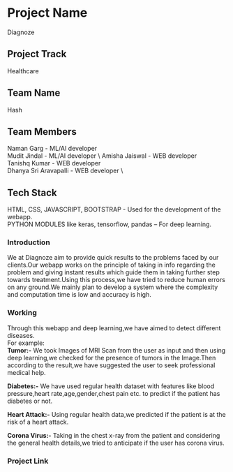 # Project Name
Diagnoze

## Project Track
Healthcare

## Team Name
Hash

## Team Members
Naman Garg - ML/AI developer \
Mudit Jindal - ML/AI developer \ 
Amisha Jaiswal - WEB developer \
Tanishq Kumar - WEB developer \
Dhanya Sri Aravapalli - WEB developer \

## Tech Stack
HTML, CSS, JAVASCRIPT, BOOTSTRAP - Used for the development of the webapp.\
PYTHON MODULES like keras, tensorflow, pandas – For deep learning.

### Introduction
We at Diagnoze aim to provide quick results to the problems faced by our clients.Our webapp works on the principle of taking in info regarding the problem and giving instant results which guide them in taking further step towards treatment.Using this process,we have tried to reduce human errors on any ground.We mainly plan to develop a system where the complexity and computation time is low and accuracy is high.

### Working
Through this webapp and deep learning,we have aimed to detect different diseases. \
For example: \
**Tumor:-** We took Images of MRI Scan from the user as input and then using deep learning,we checked for the presence of tumors in the Image.Then according to the result,we have suggested the user to seek professional medical help.

**Diabetes:-** We have used regular health dataset with features like blood pressure,heart rate,age,gender,chest pain etc. to predict if the patient has diabetes or not.

**Heart Attack:-** Using regular health data,we predicted if the patient is at the risk of a heart attack.

**Corona Virus:-** Taking in the chest x-ray from the patient and considering the general health details,we tried to anticipate if the user has corona virus.

### Project Link





  



